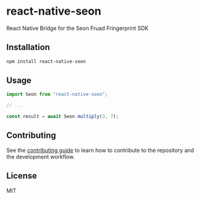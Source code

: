 # react-native-seon

React Native Bridge for the Seon Fruad Fringerprint SDK

## Installation

```sh
npm install react-native-seon
```

## Usage

```js
import Seon from "react-native-seon";

// ...

const result = await Seon.multiply(3, 7);
```

## Contributing

See the [contributing guide](CONTRIBUTING.md) to learn how to contribute to the repository and the development workflow.

## License

MIT
